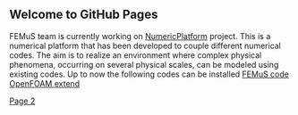 ## Welcome to GitHub Pages

FEMuS team is currently working on [NumericPlatform](https://github.com/FemusPlatform/NumericPlatform) project.
This is a numerical platform that has been developed to couple different numerical codes. The aim is to realize
an environment where complex physical phenomena, occurring on several physical scales, can be modeled using 
existing codes. 
Up to now the following codes can be installed 
[FEMuS code](https://github.com/FemusPlatform/femus)
[OpenFOAM extend](https://github.com/FemusPlatform/foam-extend-foam-extend-4.0)


<a href="https://github.com/FemusPlatform/FemusTeam/blob/master/docs/about.md">Page 2</a>

